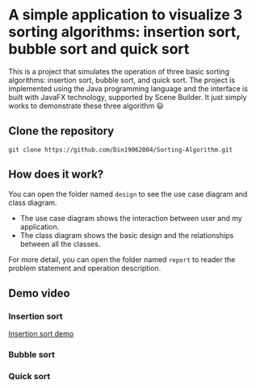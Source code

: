 # A simple application to visualize 3 sorting algorithms: insertion sort, bubble sort and quick sort

This is a project that simulates the operation of three basic sorting algorithms: insertion sort, bubble sort, and quick sort. The project is implemented using the Java programming language and the interface is built with JavaFX technology, supported by Scene Builder. It just simply works to demonstrate these three algorithm 😃

## Clone the repository
```
git clone https://github.com/Din19062004/Sorting-Algorithm.git
```

## How does it work?
You can open the folder named ```design``` to see the use case diagram and class diagram.
- The use case diagram shows the interaction between user and my application. 
- The class diagram shows the basic design and the relationships between all the classes.

For more detail, you can open the folder named ```report``` to reader the problem statement and operation description.

## Demo video
### Insertion sort
[Insertion sort demo](https://imgur.com/SKX8CUZ.mp4)
### Bubble sort
### Quick sort
